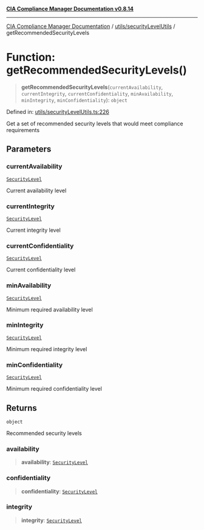 [**CIA Compliance Manager Documentation v0.8.14**](../../../README.md)

***

[CIA Compliance Manager Documentation](../../../modules.md) / [utils/securityLevelUtils](../README.md) / getRecommendedSecurityLevels

# Function: getRecommendedSecurityLevels()

> **getRecommendedSecurityLevels**(`currentAvailability`, `currentIntegrity`, `currentConfidentiality`, `minAvailability`, `minIntegrity`, `minConfidentiality`): `object`

Defined in: [utils/securityLevelUtils.ts:226](https://github.com/Hack23/cia-compliance-manager/blob/257dd569f432a46611a1746c832a7e3d29232229/src/utils/securityLevelUtils.ts#L226)

Get a set of recommended security levels that would meet compliance requirements

## Parameters

### currentAvailability

[`SecurityLevel`](../../../types/cia/type-aliases/SecurityLevel.md)

Current availability level

### currentIntegrity

[`SecurityLevel`](../../../types/cia/type-aliases/SecurityLevel.md)

Current integrity level

### currentConfidentiality

[`SecurityLevel`](../../../types/cia/type-aliases/SecurityLevel.md)

Current confidentiality level

### minAvailability

[`SecurityLevel`](../../../types/cia/type-aliases/SecurityLevel.md)

Minimum required availability level

### minIntegrity

[`SecurityLevel`](../../../types/cia/type-aliases/SecurityLevel.md)

Minimum required integrity level

### minConfidentiality

[`SecurityLevel`](../../../types/cia/type-aliases/SecurityLevel.md)

Minimum required confidentiality level

## Returns

`object`

Recommended security levels

### availability

> **availability**: [`SecurityLevel`](../../../types/cia/type-aliases/SecurityLevel.md)

### confidentiality

> **confidentiality**: [`SecurityLevel`](../../../types/cia/type-aliases/SecurityLevel.md)

### integrity

> **integrity**: [`SecurityLevel`](../../../types/cia/type-aliases/SecurityLevel.md)
